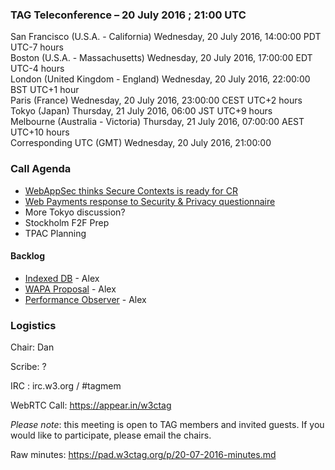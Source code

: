 ### TAG Teleconference – 20 July 2016 ; 21:00 UTC

San Francisco (U.S.A. - California)	Wednesday, 20 July 2016, 14:00:00	PDT	UTC-7 hours  
Boston (U.S.A. - Massachusetts)	Wednesday, 20 July 2016, 17:00:00	EDT	UTC-4 hours  
London (United Kingdom - England)	Wednesday, 20 July 2016, 22:00:00	BST	UTC+1 hour  
Paris (France)	Wednesday, 20 July 2016, 23:00:00	CEST	UTC+2 hours  
Tokyo (Japan)	Thursday, 21 July 2016, 06:00	JST	UTC+9 hours  
Melbourne (Australia - Victoria)	Thursday, 21 July 2016, 07:00:00	AEST	UTC+10 hours  
Corresponding UTC (GMT)	Wednesday, 20 July 2016, 21:00:00	 

### Call Agenda
* [WebAppSec thinks Secure Contexts is ready for CR](https://w3c.github.io/webappsec-secure-contexts/)
* [Web Payments response to Security & Privacy questionnaire](https://github.com/w3ctag/spec-reviews/issues/125)
* More Tokyo discussion?
* Stockholm F2F Prep
* TPAC Planning

#### Backlog
* [Indexed DB](https://github.com/w3ctag/spec-reviews/issues/84) - Alex
* [WAPA Proposal](https://github.com/w3ctag/spec-reviews/issues/63) - Alex
* [Performance Observer](https://github.com/w3ctag/spec-reviews/issues/18) - Alex

### Logistics

Chair: Dan

Scribe: ?

IRC : irc.w3.org / #tagmem

WebRTC Call: https://appear.in/w3ctag

*Please note*: this meeting is open to TAG members and invited guests. If you would like to participate, please email the chairs.

Raw minutes: https://pad.w3ctag.org/p/20-07-2016-minutes.md
